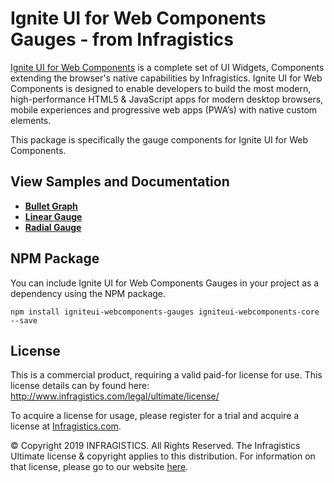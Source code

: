 # Ignite UI for Web Components Gauges - from Infragistics

[Ignite UI for Web Components](https://www.infragistics.com/products/ignite-ui-webcomponents) is a complete set of UI Widgets, Components extending the browser's native capabilities by Infragistics.  Ignite UI for Web Components is designed to enable developers to build the most modern, high-performance HTML5 & JavaScript apps for modern desktop browsers, mobile experiences and progressive web apps (PWA’s) with native custom elements.

This package is specifically the gauge components for Ignite UI for Web Components.

## View Samples and Documentation

- [**Bullet Graph**](https://www.infragistics.com/products/ignite-ui-webcomponents/webcomponents/components/bullet-graph.html)
- [**Linear Gauge**](https://www.infragistics.com/products/ignite-ui-webcomponents/webcomponents/components/linear-gauge.html)
- [**Radial Gauge**](https://www.infragistics.com/products/ignite-ui-webcomponents/webcomponents/components/radial-gauge.html)

## NPM Package

You can include Ignite UI for Web Components Gauges in your project as a dependency using the NPM package.

`npm install igniteui-webcomponents-gauges igniteui-webcomponents-core --save`

## License
This is a commercial product, requiring a valid paid-for license for use. This license details can by found here: http://www.infragistics.com/legal/ultimate/license/

To acquire a license for usage, please register for a trial and acquire a license at [Infragistics.com](https://www.infragistics.com).

© Copyright 2019 INFRAGISTICS. All Rights Reserved.  The Infragistics Ultimate license & copyright applies to this distribution.  For information on that license, please go to our website [here](https://www.infragistics.com/legal/license).
